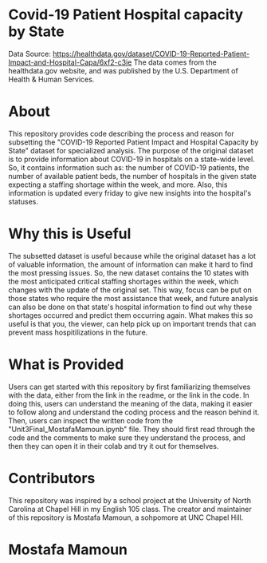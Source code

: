 # Covid-19 Patient Hospital capacity by State 

Data Source: https://healthdata.gov/dataset/COVID-19-Reported-Patient-Impact-and-Hospital-Capa/6xf2-c3ie
The data comes from the healthdata.gov website, and was published by the	U.S. Department of Health & Human Services.

# About

This repository provides code describing the process and reason for subsetting the "COVID-19 Reported Patient Impact and Hospital Capacity by State" dataset for specialized analysis. The purpose of the original dataset is to provide information about COVID-19 in hospitals on a state-wide level. So, it contains information such as: the number of COVID-19 patients, the number of available patient beds, the number of hospitals in the given state expecting a staffing shortage within the week, and more. Also, this information is updated every friday to give new insights into the hospital's statuses. 

# Why this is Useful

The subsetted dataset is useful because while the original dataset has a lot of valuable information, the amount of information can make it hard to find the most pressing issues. So, the new dataset contains the 10 states with the most anticipated critical staffing shortages within the week, which changes with the update of the original set. This way, focus can be put on those states who require the most assistance that week, and future analysis can also be done on that state's hospital information to find out why these shortages occurred and predict them occurring again. What makes this so useful is that you, the viewer, can help pick up on important trends that can prevent mass hospitilizations in the future. 

# What is Provided
 
Users can get started with this repository by first familiarizing themselves with the data, either from the link in the readme, or the link in the code. In doing this, users can understand the meaning of the data, making it easier to follow along and understand the coding process and the reason behind it. Then, users can inspect the written code from the "Unit3Final_MostafaMamoun.ipynb" file. They should first read through the code and the comments to make sure they understand the process, and then they can open it in their colab and try it out for themselves. 

# Contributors

This repository was inspired by a school project at the University of North Carolina at Chapel Hill in my English 105 class. The creator and maintainer of this repository is Mostafa Mamoun, a sohpomore at UNC Chapel Hill. 

# Mostafa Mamoun
